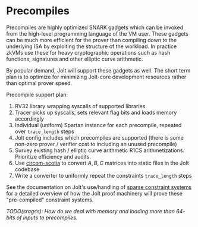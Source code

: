 # Precompiles
Precompiles are highly optimized SNARK gadgets which can be invoked from the high-level programming language of the VM user. These gadgets can be much more efficient for the prover than compiling down to the underlying ISA by exploiting the structure of the workload. In practice zkVMs use these for heavy cryptographic operations such as hash functions, signatures and other elliptic curve arithmetic.

By popular demand, Jolt will support these gadgets as well. The short term plan is to optimize for minimizing Jolt-core development resources rather than optimal prover speed.

Precompile support plan:
1. RV32 library wrapping syscalls of supported libraries
2. Tracer picks up syscalls, sets relevant flag bits and loads memory accordingly
3. Individual (uniform) Spartan instance for each precompile, repeated over `trace_length` steps
4. Jolt config includes which precompiles are supported (there is some non-zero prover / verifier cost to including an unused precompile)
5. Survey existing hash / elliptic curve arithmetic R1CS arithmetizations. Prioritize efficiency and audits.
6. Use [circom-scotia](https://github.com/lurk-lab/circom-scotia) to convert $A, B, C$ matrices into static files in the Jolt codebase
7. Write a converter to uniformly repeat the constraints `trace_length` steps

See the documentation on Jolt's use/handling of [sparse constraint systems](./how/sparse-constraint-systems.md) for a detailed overview of how the Jolt proof machinery will prove these "pre-compiled" constraint systems.

*TODO(sragss): How do we deal with memory and loading more than 64-bits of inputs to precompiles.*
